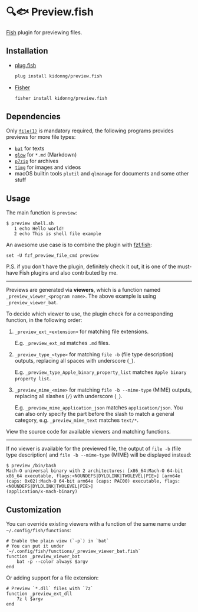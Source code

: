 # 🔍🐟 Preview.fish

[Fish](https://fishshell.com/) plugin for previewing files.

## Installation

- [plug.fish](https://github.com/kidonng/plug.fish)

  ```sh
  plug install kidonng/preview.fish
  ```

- [Fisher](https://github.com/jorgebucaran/fisher)

  ```sh
  fisher install kidonng/preview.fish
  ```

## Dependencies

Only [`file(1)`](https://darwinsys.com/file/) is mandatory required, the following programs provides previews for more file types:

- [`bat`](https://github.com/sharkdp/bat) for texts
- [`glow`](https://github.com/charmbracelet/glow) for `*.md` (Markdown)
- [`p7zip`](https://github.com/jinfeihan57/p7zip) for archives
- [`timg`](https://github.com/hzeller/timg) for images and videos
- macOS builtin tools `plutil` and `qlmanage` for documents and some other stuff

## Usage

The main function is `preview`:

```
$ preview shell.sh
   1 echo Hello world!
   2 echo This is shell file example
```

An awesome use case is to combine the plugin with [fzf.fish](https://github.com/PatrickF1/fzf.fish):

```fish
set -U fzf_preview_file_cmd preview
```

P.S. if you don't have the plugin, definitely check it out, it is one of the must-have Fish plugins and also contributed by me.

---

Previews are generated via **viewers**, which is a function named `_preview_viewer_<program name>`. The above example is using `_preview_viewer_bat`.

To decide which viewer to use, the plugin check for a corresponding function, in the following order:

1. `_preview_ext_<extension>` for matching file extensions.

   E.g. `_preview_ext_md` matches `.md` files.

2. `_preview_type_<type>` for matching `file -b` (file type description) outputs, replacing all spaces with underscore (`_`).

   E.g. `_preview_type_Apple_binary_property_list` matches `Apple binary property list`.

3. `_preview_mime_<mime>` for matching `file -b --mime-type` (MIME) outputs, replacing all slashes (`/`) with underscore (`_`).

   E.g. `_preview_mime_application_json` matches `application/json`.
   You can also only specify the part before the slash to match a general category, e.g. `_preview_mime_text` matches `text/*`.

View the source code for available viewers and matching functions.

---

If no viewer is available for the previewed file, the output of `file -b` (file type description) and `file -b --mime-type` (MIME) will be displayed instead:

```
$ preview /bin/bash
Mach-O universal binary with 2 architectures: [x86_64:Mach-O 64-bit x86_64 executable, flags:<NOUNDEFS|DYLDLINK|TWOLEVEL|PIE>] [arm64e (caps: 0x02):Mach-O 64-bit arm64e (caps: PAC00) executable, flags:<NOUNDEFS|DYLDLINK|TWOLEVEL|PIE>]
(application/x-mach-binary)
```

## Customization

You can override existing viewers with a function of the same name under `~/.config/fish/functions`:

```fish
# Enable the plain view (`-p`) in `bat`
# You can put it under `~/.config/fish/functions/_preview_viewer_bat.fish`
function _preview_viewer_bat
    bat -p --color always $argv
end
```

Or adding support for a file extension:

```fish
# Preview `*.dll` files with `7z`
function _preview_ext_dll
    7z l $argv
end
```
